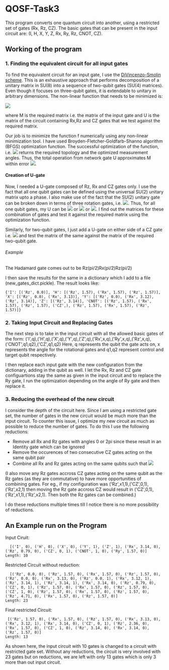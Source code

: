 # QOSF-Task3

This program converts one quantum circuit into another, using a restricted set of gates (Rx, Rz, CZ).
The basic gates that can be present in the input circuit are: (I, H, X, Y, Z, Rx, Ry, Rz, CNOT, CZ).

## Working of the program

### 1. Finding the equivalent circuit for all input gates

To find the equivalent circuit for an input gate, I use the [DiVincenzo-Smolin scheme](https://arxiv.org/abs/cond-mat/9409111). This is an exhaustive approach that performs decomposition of a unitary matrix in SU(8) into a sequence of two-qubit gates (SU(4) matrices). Even though it focuses on three-qubit gates, it is extendable to unitary in arbitrary dimensions. The non-linear function that needs to be minimized is:

<img src="https://render.githubusercontent.com/render/math?math=f = \displaystyle\sum_{i}\displaystyle\sum_{j}|M_{ij} - U_{ij}|^{2}">

where M is the required matrix i.e. the matrix of the input gate and U is the matrix of the circuit containing Rx,Rz and CZ gates that we test against the required matrix. 

Our job is to minimize the function f numerically using any non-linear minimization tool. I have used Broyden-Fletcher-Goldfarb-Shanno algorithm (BFGS) optimization function. The successful optimization of the function, i.e. <img src="https://render.githubusercontent.com/render/math?math=|f|\leq\epsilon"> returns the required topology and the optimized measurement angles. Thus, the total operation from network gate U approximates M within error <img src="https://render.githubusercontent.com/render/math?math=\epsilon">.

#### Creation of U-gate
Now, I needed a U-gate composed of Rz, Rx and CZ gates only. I use the fact that all one qubit gates can be defined using the universal SU(2) unitary matrix upto a phase. I also make use of the fact that the SU(2) unitary gate can be broken down in terms of three rotation gates, i.e. <img src="https://render.githubusercontent.com/render/math?math=Rz(\alpha)Rx(\beta)Rz(\gamma)">. Thus, for all one qubit gates, my U can be <img src="https://render.githubusercontent.com/render/math?math=Rz(\alpha)"> or <img src="https://render.githubusercontent.com/render/math?math=Rz(\alpha)Rx(\beta)"> or <img src="https://render.githubusercontent.com/render/math?math=Rz(\alpha)Rx(\beta)Rz(\gamma)">. I find out the matrices for these combination of gates and test it against the required matrix using the optimization function. 

Similarly, for two-qubit gates, I just add a U-gate on either side of a CZ gate i.e. <img src="https://render.githubusercontent.com/render/math?math=(I\otimes U)-CZ-(I\otimes U)"> and test the matrix of the same against the matrix of the required two-qubit gate. 

###### Example
The Hadamard gate comes out to be Rz(pi/2)Rx(pi/2)Rz(pi/2)

I then save the results for the same in a dictionary which I add to a file (new_gates_dict.pickle). The result looks like:
```
{'I': [('Rz', 0.0)], 'H': [('Rz', 1.57), ('Rx', 1.57), ('Rz', 1.57)], 'X': [('Rz', 0.0), ('Rx', 3.13)], 'Y': [('Rz', 0.0), ('Rx', 3.12), ('Rz', 3.14)], 'Z': [('Rz', 3.14)], 'CNOT': [('Rz', 1.57), ('Rx', 1.57), ('Rz', 1.57), ('CZ',), ('Rz', 1.57), ('Rx', 1.57), ('Rz', 1.57)]}
```
### 2. Taking Input Circuit and Replacing Gates
The next step is to take in the input circuit with all the allowed basic gates of the form:
('I',q),('H',q),('X',q),('Y',q),('Z',q),('Rx',x,q),('Ry',x,q),('Rz',x,q),('CNOT',q1,q2),('CZ',q1,q2)
Here, q represents the qubit the gate acts on, x represents the angle for the rotational gates and q1,q2 represent control and target qubit respectively.

I then replace each input gate with the new configuration from the dictionary, adding in the qubit as well. I let the Rx, Rz and CZ gate configuartions stay the same as given in the input circuit and to replace the Ry gate, I run the optimization depending on the angle of Ry gate and then replace it. 

### 3. Reducing the overhead of the new circuit
I consider the depth of the circuit here. Since I am using a restricted gate set, the number of gates in the new circuit would be much more than the input circuit. To counter this issue, I optimize my new circuit as much as possible to reduce the number of gates. To do this I use the following reductions:

- Remove all Rx and Rz gates with angles 0 or 2pi since these result in an Identity gate which can be ignored
- Remove the occurences of two consecutive CZ gates acting on the same qubit pair
- Combine all Rx and Rz gates acting on the same qubits such that <img src="https://render.githubusercontent.com/render/math?math=Rn(\alpha)Rn(\beta)=Rn(\alpha%2B\beta)">

(I also move any Rz gates accross CZ gates acting on the same qubit as the Rz gates (as they are commutative) to have more opportunities of combining gates. For eg., if my configuration was ('Rz',x1,1),('CZ',0,1),('Rz',x2,1) then moving the Rz gate accross CZ would result in ('CZ',0,1),('Rz',x1,1),('Rz',x2,1). Then both the Rz gates can be combined.)

I do these reductions multiple times till I notice there is no more possibility of reductions. 


## An Example run on the Program
Input Ciruit:
```
  [('I', 0), ('H', 0), ('X', 0), ('Y', 1), ('Z', 1), ('Rx', 3.14, 0), ('Rz', 0.79, 0), ('CZ', 0, 1), ('CNOT', 1, 0), ('Ry', 1.57, 0)] 
Length: 10
```
Restricted Circuit without reduction:
```
  [('Rz', 0.0, 0), ('Rz', 1.57, 0), ('Rx', 1.57, 0), ('Rz', 1.57, 0), ('Rz', 0.0, 0), ('Rx', 3.13, 0), ('Rz', 0.0, 1), ('Rx', 3.12, 1), ('Rz', 3.14, 1), ('Rz', 3.14, 1), ('Rx', 3.14, 0), ('Rz', 0.79, 0), ('CZ', 0, 1), ('Rz', 1.57, 0), ('Rx', 1.57, 0), ('Rz', 1.57, 0), ('CZ', 1, 0), ('Rz', 1.57, 0), ('Rx', 1.57, 0), ('Rz', 1.57, 0), ('Rz', 4.71, 0), ('Rx', 1.57, 0), ('Rz', 1.57, 0)] 
Length: 23
```

Final restricted Circuit:
```
 [('Rz', 1.57, 0), ('Rx', 1.57, 0), ('Rz', 1.57, 0), ('Rx', 3.13, 0), ('Rx', 3.12, 1), ('Rx', 3.14, 0), ('CZ', 0, 1), ('Rz', 2.36, 0), ('Rx', 1.57, 0), ('CZ', 1, 0), ('Rz', 3.14, 0), ('Rx', 3.14, 0), ('Rz', 1.57, 0)] 
Length: 13
```

As shown here, the input circuit with 10 gates is changed to a circuit with restricted gate set. Without any reductions, the circuit is very involved with 23 gates but on reductions, we are left with only 13 gates which is only 3 more than out input circuit. 



















